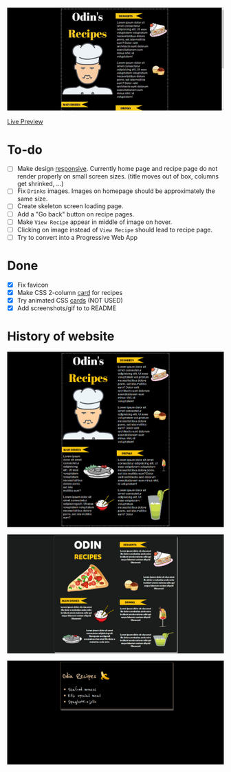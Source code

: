 ![](iterations/iteration3gif.gif)

[Live Preview](https://creme332.github.io/my-odin-projects/odin-recipes/)

# To-do
- [ ] Make design [responsive](https://www.youtube.com/watch?v=na-X_SM8vg0&ab_channel=ColtSteele). Currently home page and recipe page do not render properly on small screen sizes. (title moves out of box, columns get shrinked, ...)
- [ ] Fix `Drinks` images. Images on homepage should be approximately the same size.
- [ ] Create skeleton screen loading page.
- [ ] Add a "Go back" button on recipe pages.
- [ ] Make `View Recipe` appear in middle of image on hover.
- [ ] Clicking on image instead of `View Recipe` should lead to recipe page.
- [ ] Try to convert into a Progressive Web App
# Done
- [x] Fix favicon 
- [x] Make CSS 2-column [card](https://www.w3schools.com/howto/tryit.asp?filename=tryhow_css_two_columns_responsive) for recipes
- [x] Try animated CSS [cards](https://fireship.io/lessons/css-cards-animated/) (NOT USED)
- [x] Add screenshots/gif to to README

# History of website
![](iterations/Iteration3.png)

![](iterations/Iteration2.png)

![](iterations/Iteration1.png)